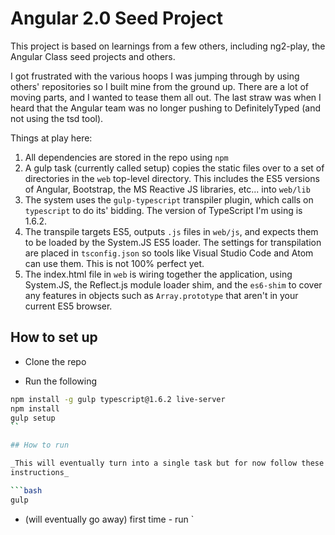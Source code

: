# Angular 2.0 Seed Project

This project is based on learnings from a few others, including
ng2-play, the Angular Class seed projects and others.

I got frustrated with the various hoops I was jumping through by using
others' repositories so I built mine from the ground up. There are a lot
of moving parts, and I wanted to tease them all out. The last straw was
when I heard that the Angular team was no longer pushing to
DefinitelyTyped (and not using the tsd tool).

Things at play here:

1.  All dependencies are stored in the repo using `npm`
2.  A gulp task (currently called setup) copies the static files over to
    a set of directories in the `web` top-level directory. This includes
    the ES5 versions of Angular, Bootstrap, the MS Reactive JS
    libraries, etc... into `web/lib`
3.  The system uses the `gulp-typescript` transpiler plugin, which calls
    on `typescript` to do its' bidding. The version of TypeScript I'm
    using is 1.6.2.
4.  The transpile targets ES5, outputs `.js` files in `web/js`, and
    expects them to be loaded by the System.JS ES5 loader.  The settings
    for transpilation are placed in `tsconfig.json` so tools like Visual
    Studio Code and Atom can use them.  This is not 100% perfect yet.
5.  The index.html file in `web` is wiring together the application,
    using System.JS, the Reflect.js module loader shim, and the
    `es6-shim` to cover any features in objects such as
    `Array.prototype` that aren't in your current ES5 browser.

## How to set up 

* Clone the repo

* Run the following

```bash
npm install -g gulp typescript@1.6.2 live-server
npm install
gulp setup
``

## How to run

_This will eventually turn into a single task but for now follow these
instructions_

```bash
gulp 

```
*  (will eventually go away) first time - run `
